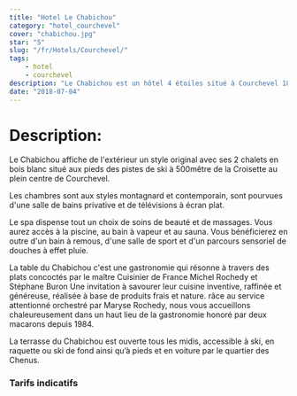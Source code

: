 ```yaml
---
title: "Hotel Le Chabichou"
category: "hotel_courchevel"
cover: "chabichou.jpg"
star: "5"
slug: "/fr/Hotels/Courchevel/"
tags:
    - hotel
    - courchevel
description: "Le Chabichou est un hôtel 4 étoiles situé à Courchevel 1850, en Savoie. C’est également un restaurant français, doublement étoilé au guide Michelin."
date: "2018-07-04"
---
```


# Description: 
Le Chabichou affiche de l'extérieur un style original avec ses 2 chalets en bois blanc situé aux pieds des pistes de ski à 500mêtre de la Croisette au plein centre de Courchevel.

Les chambres sont aux styles montagnard et contemporain, sont pourvues d'une salle de bains privative et de télévisions à écran plat.

Le spa dispense tout un choix de soins de beauté et de massages. Vous aurez accès à la piscine, au bain à vapeur et au sauna. Vous bénéficierez en outre d'un bain à remous, d'une salle de sport et d'un parcours sensoriel de douches à effet pluie.

La table du Chabichou c'est une gastronomie qui résonne à travers des plats concoctés par le maître Cuisinier de France Michel Rochedy et Stéphane Buron
Une invitation à savourer leur cuisine inventive, raffinée et généreuse, réalisée à base de produits frais et nature. 
râce au service attentionné orchestré par Maryse Rochedy, nous vous accueillons chaleureusement dans un haut lieu de la gastronomie honoré par deux macarons depuis 1984. 

La terrasse du Chabichou est ouverte tous les midis, accessible à ski, en raquette ou ski de fond ainsi qu’à pieds et en voiture par le quartier des Chenus.

### Tarifs indicatifs